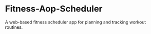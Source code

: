 # Fitness-Aop-Scheduler
A web-based fitness scheduler app for planning and tracking workout routines.
